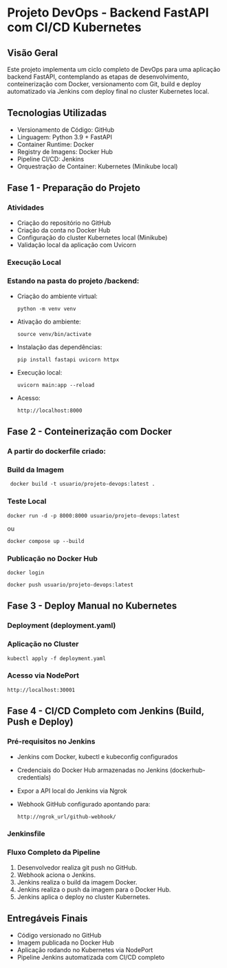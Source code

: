 # Projeto DevOps - Backend FastAPI com CI/CD Kubernetes

## Visão Geral

Este projeto implementa um ciclo completo de DevOps para uma aplicação backend FastAPI, contemplando as etapas de desenvolvimento, conteinerização com Docker, versionamento com Git, build e deploy automatizado via Jenkins com deploy final no cluster Kubernetes local.

## Tecnologias Utilizadas

* Versionamento de Código: GitHub
* Linguagem: Python 3.9 + FastAPI
* Container Runtime: Docker
* Registry de Imagens: Docker Hub
* Pipeline CI/CD: Jenkins
* Orquestração de Container: Kubernetes (Minikube local)

## Fase 1 - Preparação do Projeto

### Atividades

* Criação do repositório no GitHub
* Criação da conta no Docker Hub
* Configuração do cluster Kubernetes local (Minikube)
* Validação local da aplicação com Uvicorn

### Execução Local

### Estando na pasta do projeto /backend:

* Criação do ambiente virtual:

  ```
  python -m venv venv
  ```
* Ativação do ambiente:

  ```
  source venv/bin/activate
  ```
* Instalação das dependências:

  ```
  pip install fastapi uvicorn httpx
  ```
* Execução local:

  ```
  uvicorn main:app --reload
  ```
* Acesso:

  ```
  http://localhost:8000
  ```

## Fase 2 - Conteinerização com Docker

### A partir do dockerfile criado:

### Build da Imagem

```
 docker build -t usuario/projeto-devops:latest .
```

### Teste Local

```
docker run -d -p 8000:8000 usuario/projeto-devops:latest
```

ou

```
docker compose up --build
```

### Publicação no Docker Hub

```
docker login
```

```
docker push usuario/projeto-devops:latest
```

## Fase 3 - Deploy Manual no Kubernetes

### Deployment (deployment.yaml)

### Aplicação no Cluster

```
kubectl apply -f deployment.yaml
```

### Acesso via NodePort

```
http://localhost:30001
```

## Fase 4 - CI/CD Completo com Jenkins (Build, Push e Deploy)

### Pré-requisitos no Jenkins

* Jenkins com Docker, kubectl e kubeconfig configurados
* Credenciais do Docker Hub armazenadas no Jenkins (dockerhub-credentials)
* Expor a API local do Jenkins via Ngrok
* Webhook GitHub configurado apontando para:

  ```
  http://ngrok_url/github-webhook/
  ```

### Jenkinsfile

### Fluxo Completo da Pipeline

1. Desenvolvedor realiza git push no GitHub.
2. Webhook aciona o Jenkins.
3. Jenkins realiza o build da imagem Docker.
4. Jenkins realiza o push da imagem para o Docker Hub.
5. Jenkins aplica o deploy no cluster Kubernetes.

## Entregáveis Finais

* Código versionado no GitHub
* Imagem publicada no Docker Hub
* Aplicação rodando no Kubernetes via NodePort
* Pipeline Jenkins automatizada com CI/CD completo